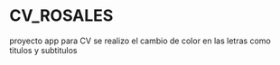 # CV_ROSALES
proyecto app para CV
se realizo el cambio de color en las letras como titulos y subtitulos
